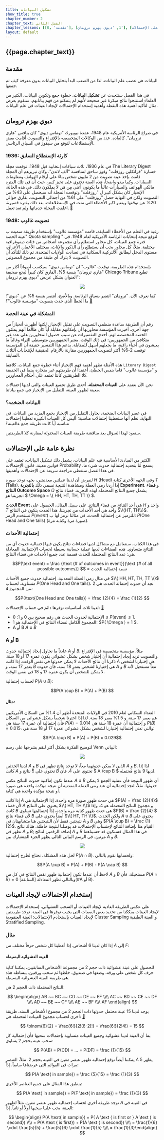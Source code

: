 ```yaml
---
title: تشكيل البيانات
show_title: true
chapter_number: 2
chapter_text: الفصل الثاني
chapter_lessons: [[0, 'مقدمة'], [1, 'ديوي يهزم ترومان'], [2, 'نظرة عامة على الإحتمالات'], [3, 'إستخدام الإحتمالات لإيجاد العينات'], [4, 'العينة العشوائية البسيطة × "البيانات الضخمة"']]
layout: default
---
```


## {{page.chapter_text}}

## مقدمة

البيانات هي عصب علم البيانات. لذا من الصعب البدأ بتحليل البيانات بدون معرفة كيف تم جمعها.

في هذا الفصل سنتحدث عن **تشكيل البيانات**، خطوة جمع وتكوين البيانات. الكثير من العلماء استنتجوا نتائج مبكرة غير صحيحة لأنهم لم يتمكنو من فهم بياناتهم. سنقوم بعرض مثال لتأكيد أهمية هذه النقطة وأهمية إستخدام الإحتمالات لإيجاد العينات في علم البيانات.

## ديوي يهزم ترومان

في صراع الرئاسة الأمريكية عام 1948، عمدة نيويورك "توماس ديوي" كان ينافس "هاري ترومان". كالعادة، عدد من الوكالات المتخصصه بالإقتراع والتصويت أقامت بعض الإستطلاعات لتوقع من سيفوز في السباق الرئاسي.

### 1936: كارثة الإستطلاع السابق

في عام 1936، ثلاث سباقات إنتخابية قبل 1948، توقعت مجلة The Literary Digest خسارة "فرانكلين روزفلت" وفوز ساحق لمنافسة "آلف لاندن". وكان تبريرهم أن المجلة قامت بإخذ عينة تصويت من 2 مليون شخص بناءً على أرقام الهواتف ومعلومات السيارات. وكما يبدو واضحاً، هذه العينة تحتوي على تحيز كبير، حيث أن في تلك الفترة مالكي الهواتف والسيارات غالباً ما يكونون أغنى مِن مَن لا يملكون ذلك. في هذه الحالة، الإنحياز كان بشكل كبير ل "روزفلت" وتوقعت المجلة أنه سيحصل على 43% من التصويت ولكن في النهاية حصل "روزفلت" على 61% من أجمالي التصويت، بفارق حوالي 20% عن توقعها ويعتبر اكبر الأخطاء التي تمت في الإستطلاعات. بعد ذلك بفتره قصيرة، اغلقت المجلة خدماتها ولم تعد تعمل. [📝][TheLiteraryDigest]

### 1948: تصويت غالوب

رغبة في التعلم من الأخطاء السابقة، قامت "مؤسسة غالوب" بإستخدام طريقة سميت ب "عينة الحصة Quota sampling " لتوقع نتيجة إنتخابات الرئاسة الأمريكية لعام 1948. في فترة جمع العينات، كل محاور استطلع رأي مجموعة أشخاص من فئات ديموغرافية مختلفة. مثلاً، كل محاور يجب أن يستطلع رأي الذكور والإناث، بمختلف الأعمار، الأعراق، مستوى الدخل ليطابق الالتركيبة السكانية في تعدادت الولايات المتحدة. تم ذلك للتأكد أن التصويت لا يترك أي طبقة من مجموع المصوتين.

بإستخدام هذه الطريقة، توقعت "غالوب" ان "توماس ديوي" سيكسب أصواتاً أكثر من "هاري ترومان" بنسبة 5%. الفارق كان كبيراً ليجع صحيفة Chicago Tribune تطبع العنوان بشكل عريض "ديوي يهزم ترومان":


<p align="center"> 
<img src='{{ site.baseurl }}/img/chapter2/DeweyDefeatsTruman.jpg'>
</p>

كما نعرف الآن، "ترومان" انتصر بسباق الرئاسة. وبالأصح، أنتصر بنسبة 5% عن "ديوي"! ما الخطأ الذي حدث بتصويت "مؤسسة غالوب"؟ [📝][DeweyDefeatsTruman]


### المشكلة في عينة الحصة

رقم أن الطريقة ساعدة منظمي التصويت على تقليل الإنحياز، لكنها أظهرت أنحيازاً من جهة أخرى. أخبرت المؤسسة محاوريها أن بإمكانهم مقابلة أياً كان طالما أنهم يملئون الحصة المخصصه لهم. أحدى التفسيرات عن سبب حصول المحاورين على عدد غير متكافئ من الجمهوريين: في ذلك الوقت، يعتبر الجمهوريين متوسطي الثراء وغالباً ما يعيشون في أحياء راقية، ما يجعلهم أسهل للمقابلة. يدعم هذا التفسير حقيقة أن المؤسسة توقعت 2-6% أكثر لتصويت الجمهوريين مقارنة بالأرقام الحقيقية للإنتخابات الثلاث السابقة.

هذه الأمثلة تظهر أهمية فهم الإنحياز أثناء خطوة جمع البيانات. كلاهما `Literary Digest` و "مؤسسة غالوب" قاما بنفس الخطئ، أعتقدا أن طريقتهم غير منحازة بينما في الحقيقة كلا الطريقتين كانتا تعتمد على أحكام المحاورين.

نحن الآن نعتمد على **العينات المحتملة**، أحدى طرق تجميع العينات والتي لديها إحتمالات معينة لظهور العينة، للتقليل من الإنحياز في جمع بياناتنا.

### البيانات الضخمه؟

في عصر البيانات الضخمة، نحاول التقليل من الإنحياز بجمع المزيد من البيانات. في النهاية، نعلم أنها ستعطينا إحتمالات مناسبة؛ أليس كل العينات الكبيره تعطينا إحتمالات مناسبة أياً كانت طريقة جمع عالعينة؟

سنعود لهذا السؤال بعد مناقشة طريقة العينات المحتولة لمقارنة كلا الطريقتين.


## نظرة عامة على الإحتمالات

الكثير من المبادئ الأساسية فيه علم البيانات، يشمل ذلك تشكيل البيانات، تعتمد على قوانين معينة. قانون الإحتمالات Probability يسمح لنا بتحديد إحتمالية حدوث شيء ما. في هذا الفصل سنغطي مراجعة سريعة عن الإحتمالات وأهميتها.

لنفرض أن لدينا عملتين معدنيتين، بجهه توجد صورة $H$ (Head) وفي الجهه الأخرى كتابة $T$ (Tails). إذا أردنا رمي العملة ومشاهدة النتيجة نسمي ذلك **بالتجربة Experiment**. و **فضاء النتائج Outcome Space** $\Omega$ يشمل جميع النتائج المحتمله لهذه التجربة. فضاء نتائج تجربتنا هو: $ \Omega = \\{ HH, HT, TH, TT \\} $.

**الحدث Event** هي أحد النتائج من فضاء النتائج. على سبيل المثال، الحصول على $H$ واحد و $T$ واحد هي أحد الأحداث من تجربتنا. هذا الحدث يتكون في النتائج $\\{HT, TH\\}$. نستخدم الرمز $P(event)$ للترميز عن إحتمالية الحدث، في مثالنا نرمز لها ب: $P(\text{One Head and One tails})$ (صورة مرة وكتابة مرة).


### إحتمالية الأحداث

في هذا الكتاب، سنتعامل مع مشاكل لديها فضاءات نتائج يكون فيها إحتمالية حدوث أي من النتائج متساوي. هذه الفضاءات لديها عملية حسابية بسيطة لحساب الإحتمالية. المعادلة هي: عدد النتائج المحتملة للحدث قسمة عدد جميع الأحداث في فضاء النتائج.  

<p align="center">
$$P(\text event) = \frac {\text {# of outcomes in event}}{\text {# of all possible outcomes}} $$ = نسبة إحتمالية الحدث
</p>

في مثال رمي العملة المعدنية، إحتمالية حدوث جميع الأحداث $\\{ HH, HT, TH, TT \\}$ متساوية. لحساب $P(\text{One Head and One tails})$، نجد أن حدوث إحتمالة الحدث هي 2 من المجموع 4.:

<p align="center">
$$P(\text{One Head and One tails}) = \frac {2}{4} = \frac {1}{2} $$
</p>

لدينا ثلاث أساسيات توفرها دائم في حساب الإحتمالات: [📝][ProbabilityRules]
- الإحتمالية لحدوث الحدث هي رقم صحيح بين 0 و 1: $0 \le P(\text {event}) \le 1$.
- المجموع الكامل لفضاء النتائج في الإحتمالية هو 1: $P( \Omega ) = 1 $.
- A أو B $A \cup B$

### A أو B

عادتاً ما نحاول إيجاد إحتمالية حدوث $A$ أو $B$. مثلاً، مؤسسة متخصصة في الإقتراع والتصويت تريد إيجاد إحتمالية أن إختيار شخص بشكل عشوائي يكون عمره 17 أو 18 سنة.
ذكرنا أن نتائج الأحداث لا يمكن حدوثها في نفس الوقت. إذا كانت $A$ هي إختيارنا لشخص بعمر 17 سنه، و $B$ هي إختيارنا لشخص بعمر 18 سنه، فأن حدوث $A$ و $B$ معاً مستحيل لأنه لا يمكن للشخص أن يكون عمره 17 و 18 في نفس الوقت.

لحساب إحتمالية $P(A \cup B)$:

<p align="center">
$$P(A \cup B) = P(A) + P(B) $$
</p>

#### مثال:

التعداد السكاني لعام 2010 في الولايات المتحدة أظهر أن 1.4% من السكان الأمريكيين هم بعمر 17 سنة، و 1.5% بعمر 18 سنة. لذا إذا اخترنا شخصاً بشكل عشوائي من السكان فأن إحتمالية أن عمرة 17 سنة هي $P(A) = 0.014$ و إحتمالية أن عمرة 18 سنة هي $P(B) = 0.015$، والتي تعني إحتمالية إختيارنا لشخص بشكل عشوائي عمرة 17 أو 18 سنة هي: 
<p align="center">
$$P(A \cup B) = P(A) + P(B) = 0.029$$
</p>

لتوضيح الفكرة بشكل أكثر لنقم بشرحها على رسم Venn البياني:

<p align="center"> 
<img src='{{ site.baseurl }}/img/chapter2/MutuallyExclusiveEvents.jpg'>
</p>

لدينا الحدثين $A$ و $B$ الذين لا يمكن حدوثهما معاً، لا توجد نتائج تظهر في $A$ و $B$. لذا إذا كانت $A$ تحتوي على 5 نتائج و $B$ تحتوي على 4. فأن $ A \cup B $ لديها 9 نتائج مُحتمله.

عندما تكون إماكنية حدوث النتائج عكس $A \cup B$ أي ظهور النتيجة فأن عملية الجمع لا يمكن حدوثها. مثلاً، لنجد إحتمالية أن عند رمي العملة المعدنية أن نتيجة مؤكدة واحده هي صورة أو نتيجة مؤكدة واحدة هي كتابة.

إذا كانت $A$ هي حدث ظهور صورة مره واحدة، إذا الإحتمالية هي $P(A) = \frac {2}{4}$ لأن فضاء $A$ يحتوي على النتائج $\\{ HT, TH \\}$ و مجموع النتائج المحتملة هو 4. وإذا كانت $B$ هي حدث ظهور كتابة مرة واحدة، إذاً إحتماليتها تساوي $P(B) = \frac {2}{4} $ لأن فضاء نتائج $B$ أيضاً يحتوي على $\\{ HT, TH \\}$. ولكن الحدث $A \cup B$ يحتوي على نتيجتين فقط لأن النتيجتين هنا متشابهتان في $A$ و $B$ وهي $P(A \cup B) = \frac {1}{2}$. القيام هنا بإضافة النتائج لإحتساب الإحتمالات قد يوصلنا لنتيجة خاطئة. هناك نتائج تظهر في $A$ و $B$; إضافة الرقمين لنتائج $A$ و $B$ في هذا المثال فسنكون قد حسبناهما مرتين. في الرسم البياني التالي يظهر الجزء المتشارك بين $A$ و $B$.

<p align="center"> 
<img src='{{ site.baseurl }}/img/chapter2/NotMutuallyExclusiveEvents.jpg'>
</p>

لحل هذه المشكلة، نحتاج لطرح إحتمالية $P(A \cap B)$. ولحسابها نقوم بالتالي:

<p align="center">
$$P(A \cup B) = P(A) + P(B) - P(A \cap B) $$
</p>

لاحظ أن عندما تكون إحتمالية ظهور نفس النتائج في كل من $A$ و $B$ مستحيلة، فأن $P(A \cap B) = 0$ وبالتالي تظهر المعادلة [السابقة](#A أو B).


## إستخدام الإحتمالات لإيجاد العينات

على عكس الطريقه العادية لإيجاد العينات أو السحب العشوائي، إستخدام الإحتمالات لإيجاد العينات يمككنا من تحديد بعض الصفات التي يجيب توفرها في العينة. توجد طريقتين لإيجاد العينات بإستحادم الإحتمالات: العينة العنقودية Cluster Sampling و العينة الطبقية Stratified Sampling.

### مثال

إذا كان لدينا 6 أشخاص. إذا أعطينا كل شخص حرفاً مختلف من $A$ إلى $F$:

#### العينة العشوائية البسيطة

للحصول على عينة عشوائية ذات حجم 2 من مجموعة الأشخاص السابقيين، يمكننا كتابة حرف كل شخص على ورقة، وضعها في صندوق، خلطها ثم سحب ورقتين. ببساطة هذه هي طريقة العينة العشوائية البسيطة. 

النتائج المحتملة ذات الحجم 2 هي:

$$ \begin{align} AB ~~ BC ~~ CD ~~ DE ~~ EF \\\\ AC ~~ BD ~~ CE ~~ DF \\\\ AD ~~ BE ~~ CF \\\\ AE ~~ BF \\\\ AF \end{align} $$

يوجد لدينا 15 عينة محتمل حدوثها ذات الحجم 2 من مجموع الأشخاص السته. طريقة أخرى لحساب مجموع العينات المحتملة هي: [📝][Factorials]

$$ \binom{6}{2} = \frac{6!}{2!(6-2)!} = \frac{6!}{2!4!} = 15 $$

بما أن العينة لدينا عشوائية وجميع العينات متساوية بإحتمالات سحبها فأن إحتمالية كل سحب عينة بحجم 2 يساوي:

$$ P(AB) = P(CD) = ... = P(DF) = \frac {1}{15} $$

يمكننا أيضاً توقع إحتمالية ظهور عنصر معين في العينة بحجم 2. مثلاً، العنصر $A$ يظهر 5 مرات في القوائم التي عرضناها سابقاً، إذاً:

$$ P(A \text{ in sample}) = \frac {5}{15} = \frac {1}{3} $$

ينطبق هذا المثال على جميع العناصر الأخرى:

$$ P(A \text{ in sample}) = P(F \text{ in sample}) = \frac {1}{3} $$

توجد طريقة أخرى لحساب إحتمالية ظهور عنصر معين. مثلاً لظهور $A$ في العينة في العينة، يجب علينا سحبها أولاً أو ثانياً. إذاً:


$$ \begin{align}  P(A \text{ in sample}) = P( A \text { is first or } A \text { is second}) \\\\ = P(A \text { is first}) + P(A \text { is second}) \\\\ = \frac{1}{6} \cdot \frac{5}{5} + \frac{5}{6} \cdot \frac{1}{5} \\\\ = \frac{1}{3}\end{align} $$




[TheLiteraryDigest]: https://www.qualtrics.com/blog/the-1936-election-a-polling-catastrophe/
[DeweyDefeatsTruman]: https://www.math.upenn.edu/~deturck/m170/wk4/lecture/case2.html
[ProbabilityRules]: https://bolt.mph.ufl.edu/6050-6052/unit-3/module-6/
[Factorials]: https://www.wyzant.com/resources/lessons/math/precalculus/factorials_permutations_and_combinations